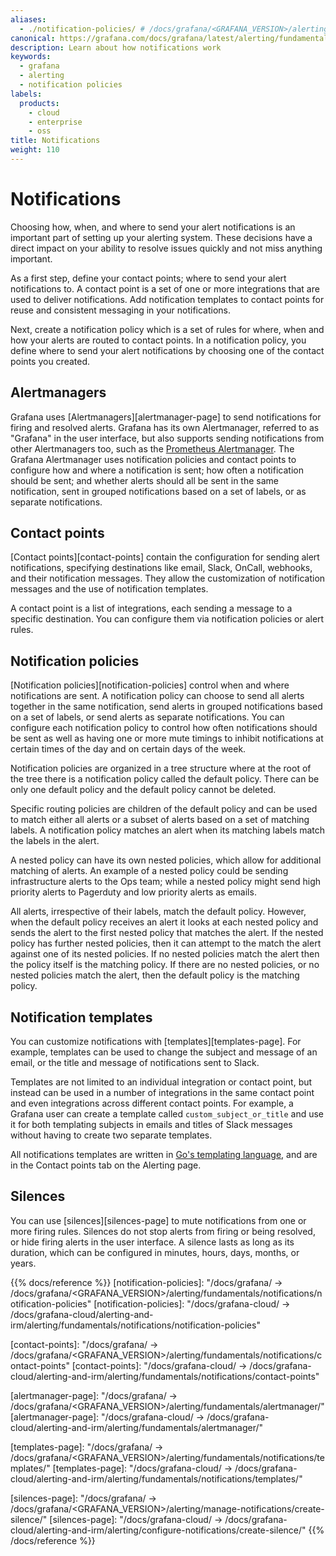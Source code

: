 ```yaml
---
aliases:
  - ./notification-policies/ # /docs/grafana/<GRAFANA_VERSION>/alerting/fundamentals/notification-policies/
canonical: https://grafana.com/docs/grafana/latest/alerting/fundamentals/notifications/
description: Learn about how notifications work
keywords:
  - grafana
  - alerting
  - notification policies
labels:
  products:
    - cloud
    - enterprise
    - oss
title: Notifications
weight: 110
---
```


# Notifications

Choosing how, when, and where to send your alert notifications is an important part of setting up your alerting system. These decisions have a direct impact on your ability to resolve issues quickly and not miss anything important.

As a first step, define your contact points; where to send your alert notifications to. A contact point is a set of one or more integrations that are used to deliver notifications. Add notification templates to contact points for reuse and consistent messaging in your notifications.

Next, create a notification policy which is a set of rules for where, when and how your alerts are routed to contact points. In a notification policy, you define where to send your alert notifications by choosing one of the contact points you created.

## Alertmanagers

Grafana uses [Alertmanagers][alertmanager-page] to send notifications for firing and resolved alerts. Grafana has its own Alertmanager, referred to as "Grafana" in the user interface, but also supports sending notifications from other Alertmanagers too, such as the [Prometheus Alertmanager](https://prometheus.io/docs/alerting/latest/alertmanager/). The Grafana Alertmanager uses notification policies and contact points to configure how and where a notification is sent; how often a notification should be sent; and whether alerts should all be sent in the same notification, sent in grouped notifications based on a set of labels, or as separate notifications.

## Contact points

[Contact points][contact-points] contain the configuration for sending alert notifications, specifying destinations like email, Slack, OnCall, webhooks, and their notification messages. They allow the customization of notification messages and the use of notification templates.

A contact point is a list of integrations, each sending a message to a specific destination. You can configure them via notification policies or alert rules.

## Notification policies

[Notification policies][notification-policies] control when and where notifications are sent. A notification policy can choose to send all alerts together in the same notification, send alerts in grouped notifications based on a set of labels, or send alerts as separate notifications. You can configure each notification policy to control how often notifications should be sent as well as having one or more mute timings to inhibit notifications at certain times of the day and on certain days of the week.

Notification policies are organized in a tree structure where at the root of the tree there is a notification policy called the default policy. There can be only one default policy and the default policy cannot be deleted.

Specific routing policies are children of the default policy and can be used to match either all alerts or a subset of alerts based on a set of matching labels. A notification policy matches an alert when its matching labels match the labels in the alert.

A nested policy can have its own nested policies, which allow for additional matching of alerts. An example of a nested policy could be sending infrastructure alerts to the Ops team; while a nested policy might send high priority alerts to Pagerduty and low priority alerts as emails.

All alerts, irrespective of their labels, match the default policy. However, when the default policy receives an alert it looks at each nested policy and sends the alert to the first nested policy that matches the alert. If the nested policy has further nested policies, then it can attempt to the match the alert against one of its nested policies. If no nested policies match the alert then the policy itself is the matching policy. If there are no nested policies, or no nested policies match the alert, then the default policy is the matching policy.

<!-- This definitely needs a diagram and some examples (Gilles) -->

## Notification templates

You can customize notifications with [templates][templates-page]. For example, templates can be used to change the subject and message of an email, or the title and message of notifications sent to Slack.

Templates are not limited to an individual integration or contact point, but instead can be used in a number of integrations in the same contact point and even integrations across different contact points. For example, a Grafana user can create a template called `custom_subject_or_title` and use it for both templating subjects in emails and titles of Slack messages without having to create two separate templates.

All notifications templates are written in [Go's templating language](https://pkg.go.dev/text/template), and are in the Contact points tab on the Alerting page.

## Silences

You can use [silences][silences-page] to mute notifications from one or more firing rules. Silences do not stop alerts from firing or being resolved, or hide firing alerts in the user interface. A silence lasts as long as its duration, which can be configured in minutes, hours, days, months, or years.



{{% docs/reference %}}
[notification-policies]: "/docs/grafana/ -> /docs/grafana/<GRAFANA_VERSION>/alerting/fundamentals/notifications/notification-policies"
[notification-policies]: "/docs/grafana-cloud/ -> /docs/grafana-cloud/alerting-and-irm/alerting/fundamentals/notifications/notification-policies"

[contact-points]: "/docs/grafana/ -> /docs/grafana/<GRAFANA_VERSION>/alerting/fundamentals/notifications/contact-points"
[contact-points]: "/docs/grafana-cloud/ -> /docs/grafana-cloud/alerting-and-irm/alerting/fundamentals/notifications/contact-points"

[alertmanager-page]: "/docs/grafana/ -> /docs/grafana/<GRAFANA_VERSION>/alerting/fundamentals/alertmanager/"
[alertmanager-page]: "/docs/grafana-cloud/ -> /docs/grafana-cloud/alerting-and-irm/alerting/fundamentals/alertmanager/"

[templates-page]: "/docs/grafana/ -> /docs/grafana/<GRAFANA_VERSION>/alerting/fundamentals/notifications/templates/"
[templates-page]: "/docs/grafana-cloud/ -> /docs/grafana-cloud/alerting-and-irm/alerting/fundamentals/notifications/templates/"

[silences-page]: "/docs/grafana/ -> /docs/grafana/<GRAFANA_VERSION>/alerting/manage-notifications/create-silence/"
[silences-page]: "/docs/grafana-cloud/ -> /docs/grafana-cloud/alerting-and-irm/alerting/configure-notifications/create-silence/"
{{% /docs/reference %}}
